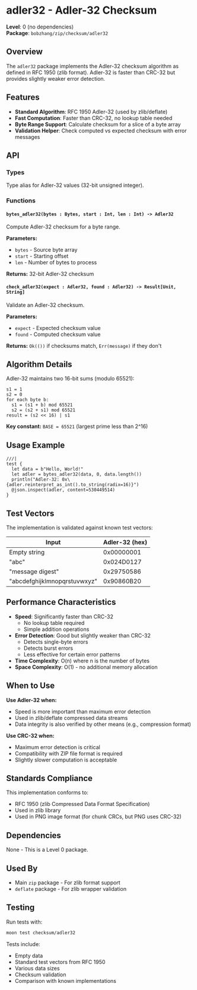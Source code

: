 # adler32 - Adler-32 Checksum

**Level**: 0 (no dependencies)  
**Package**: `bobzhang/zip/checksum/adler32`

## Overview

The `adler32` package implements the Adler-32 checksum algorithm as defined in RFC 1950 (zlib format). Adler-32 is faster than CRC-32 but provides slightly weaker error detection.

## Features

- **Standard Algorithm**: RFC 1950 Adler-32 (used by zlib/deflate)
- **Fast Computation**: Faster than CRC-32, no lookup table needed
- **Byte Range Support**: Calculate checksum for a slice of a byte array
- **Validation Helper**: Check computed vs expected checksum with error messages

## API

### Types



Type alias for Adler-32 values (32-bit unsigned integer).

### Functions

#### `bytes_adler32(bytes : Bytes, start : Int, len : Int) -> Adler32`

Compute Adler-32 checksum for a byte range.

**Parameters:**
- `bytes` - Source byte array
- `start` - Starting offset
- `len` - Number of bytes to process

**Returns:** 32-bit Adler-32 checksum

#### `check_adler32(expect : Adler32, found : Adler32) -> Result[Unit, String]`

Validate an Adler-32 checksum.

**Parameters:**
- `expect` - Expected checksum value
- `found` - Computed checksum value

**Returns:** `Ok(())` if checksums match, `Err(message)` if they don't

## Algorithm Details

Adler-32 maintains two 16-bit sums (modulo 65521):

```
s1 = 1
s2 = 0
for each byte b:
  s1 = (s1 + b) mod 65521
  s2 = (s2 + s1) mod 65521
result = (s2 << 16) | s1
```

**Key constant:** `BASE = 65521` (largest prime less than 2^16)

## Usage Example

```moonbit
///|
test {
  let data = b"Hello, World!"
  let adler = bytes_adler32(data, 0, data.length())
  println("Adler-32: 0x\{adler.reinterpret_as_int().to_string(radix=16)}")
  @json.inspect(adler, content=530449514)
}
```

## Test Vectors

The implementation is validated against known test vectors:

| Input | Adler-32 (hex) |
|-------|----------------|
| Empty string | 0x00000001 |
| "abc" | 0x024D0127 |
| "message digest" | 0x29750586 |
| "abcdefghijklmnopqrstuvwxyz" | 0x90860B20 |

## Performance Characteristics

- **Speed**: Significantly faster than CRC-32
  - No lookup table required
  - Simple addition operations
- **Error Detection**: Good but slightly weaker than CRC-32
  - Detects single-byte errors
  - Detects burst errors
  - Less effective for certain error patterns
- **Time Complexity**: O(n) where n is the number of bytes
- **Space Complexity**: O(1) - no additional memory allocation

## When to Use

**Use Adler-32 when:**
- Speed is more important than maximum error detection
- Used in zlib/deflate compressed data streams
- Data integrity is also verified by other means (e.g., compression format)

**Use CRC-32 when:**
- Maximum error detection is critical
- Compatibility with ZIP file format is required
- Slightly slower computation is acceptable

## Standards Compliance

This implementation conforms to:
- RFC 1950 (zlib Compressed Data Format Specification)
- Used in zlib library
- Used in PNG image format (for chunk CRCs, but PNG uses CRC-32)

## Dependencies

None - This is a Level 0 package.

## Used By

- Main `zip` package - For zlib format support
- `deflate` package - For zlib wrapper validation

## Testing

Run tests with:
```bash
moon test checksum/adler32
```

Tests include:
- Empty data
- Standard test vectors from RFC 1950
- Various data sizes
- Checksum validation
- Comparison with known implementations
